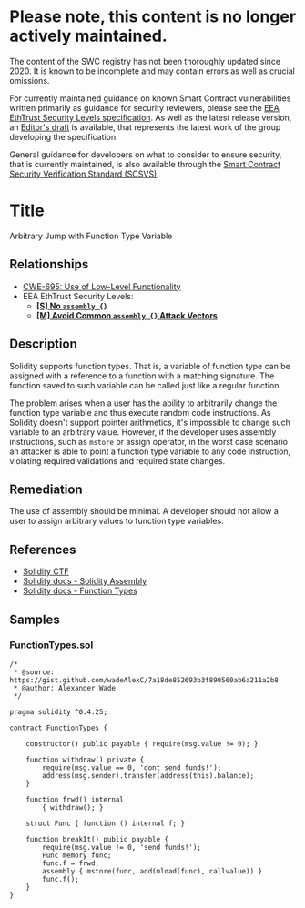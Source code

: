 # Please note, this content is no longer actively maintained.

The content of the SWC registry has not been thoroughly updated since 2020. It is known to be incomplete and may contain errors as well as crucial omissions.

For currently maintained guidance on known Smart Contract vulnerabilities written primarily as guidance for security reviewers, please see the
[EEA EthTrust Security Levels specification](https://entethalliance.org/specs/ethtrust-sl). As well as the latest release version, an
[Editor's draft](https://entethalliance.github.io/eta-registry/security-levels-spec.html) is available,
that represents the latest work of the group developing the specification.

General guidance for developers on what to consider to ensure security, that is currently maintained, is also available through the
[Smart Contract Security Verification Standard (SCSVS)](https://github.com/ComposableSecurity/SCSVS).

# Title

Arbitrary Jump with Function Type Variable

## Relationships

- [CWE-695: Use of Low-Level Functionality](https://cwe.mitre.org/data/definitions/695.html)
- EEA EthTrust Security Levels:
  - [**[S] No `assembly {}`**](https://entethalliance.github.io/eta-registry/security-levels-spec.html#req-1-no-assembly)
  - [**[M] Avoid Common `assembly {}` Attack Vectors**](https://entethalliance.github.io/eta-registry/security-levels-spec.html#req-2-safe-assembly)

## Description

Solidity supports function types. That is, a variable of function type can be assigned with a reference to a function with a matching signature. The function saved to such variable can be called just like a regular function.

The problem arises when a user has the ability to arbitrarily change the function type variable and thus execute random code instructions. As Solidity doesn't support pointer arithmetics, it's impossible to change such variable to an arbitrary value. However, if the developer uses assembly instructions, such as `mstore` or assign operator, in the worst case scenario an attacker is able to point a function type variable to any code instruction, violating required validations and required state changes.

## Remediation

The use of assembly should be minimal. A developer should not allow a user to assign arbitrary values to function type variables.

## References

- [Solidity CTF](https://medium.com/authio/solidity-ctf-part-2-safe-execution-ad6ded20e042)
- [Solidity docs - Solidity Assembly](https://solidity.readthedocs.io/en/v0.4.25/assembly.html)
- [Solidity docs - Function Types](https://solidity.readthedocs.io/en/v0.4.25/types.html#function-types)

## Samples

### FunctionTypes.sol

```solidity
/*
 * @source: https://gist.github.com/wadeAlexC/7a18de852693b3f890560ab6a211a2b8
 * @author: Alexander Wade
 */

pragma solidity ^0.4.25;

contract FunctionTypes {

    constructor() public payable { require(msg.value != 0); }

    function withdraw() private {
        require(msg.value == 0, 'dont send funds!');
        address(msg.sender).transfer(address(this).balance);
    }

    function frwd() internal
        { withdraw(); }

    struct Func { function () internal f; }

    function breakIt() public payable {
        require(msg.value != 0, 'send funds!');
        Func memory func;
        func.f = frwd;
        assembly { mstore(func, add(mload(func), callvalue)) }
        func.f();
    }
}

```
